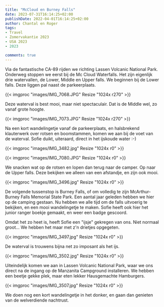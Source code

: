 ```yaml
---
title: "McCloud en Burney Falls"
date: 2023-07-31T16:14:25+02:00
publishDate: 2022-04-01T16:14:25+02:00
author: Chantal en Roger
tags:
- Travel
- Zomervakantie 2023
- USA 2023
- 2023

comments: true
---
```


Via de fantastische CA-89 rijden we richting Lassen Volcanic National Park. Onderweg stoppen we eerst bij de Mc Cloud Waterfalls. Het zijn eigenlijk drie watervallen, de Lower, Middle en Upper falls. We beginnen bij de Lower falls. Deze liggen pal naast de parkeerplaats.

{{< imgproc "images/IMG_7068.JPG" Resize "1024x r270" >}}

Deze waterval is best mooi, maar niet spectaculair. Dat is de Middle wel, zo vanaf grote hoogte.

{{< imgproc "images/IMG_7073.JPG" Resize "1024x r270" >}}

Na een kort wandelingetje vanaf de parkeerplaats, en halsbrekend klauterwerk over rotsen en boomstammen, komen we aan bij de voet van de waterval. Sofie duikt, uiteraard, direct in het ijskoude water :-)

{{< imgproc "images/IMG_3482.jpg" Resize "1024x r0" >}}

{{< imgproc "images/IMG_7080.JPG" Resize "1024x r0" >}}

We snacken wat op de rotsen en lopen dan terug naar de camper. Op naar de Upper falls. Deze bekijken we alleen van een afstandje, en zijn ook mooi.

{{< imgproc "images/IMG_3496.jpg" Resize "1024x r0" >}}

De volgende tussenstop is Burney Falls, of om volledig te zijn McArthur-Burney Falls Memorial State Park. Een aantal jaar geleden hebben we hier op de camping gestaan. Nu hebben we alle tijd om de falls uitvoerig te bekijken, en een mooi wandelingetje te maken. Sofie heeft ook hier het junior ranger boekje gemaakt, en weer een badge gescoord.

Omdat het zo heet is, heeft Sofie een "ijsje" gekregen van ons. Niet normaal groot... We hebben het maar met z'n drietjes opgegeten.

{{< imgproc "images/IMG_3497.jpg" Resize "1024x r0" >}}

De waterval is trouwens bijna net zo imposant als het ijs.

{{< imgproc "images/IMG_3502.jpg" Resize "1024x r0" >}}

Uiteindelijk komen we aan in Lassen Volcanic National Park, waar we ons direct na de ingang op de Manzanita Campground installeren. We hebben een beetje gekke plek, maar eten lekker Hausgemachte Hamburgers.

{{< imgproc "images/IMG_3507.jpg" Resize "1024x r0" >}}

We doen nog een kort wandelingetje in het donker, en gaan dan genieten van de welverdiende nachtrust.
